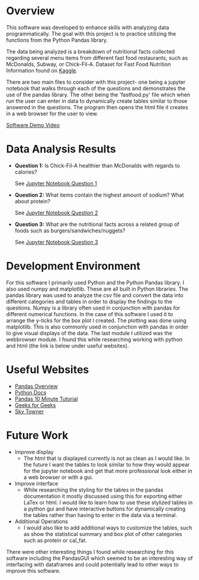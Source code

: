 # Overview

<!-- {Important!  Do not say in this section that this is college assignment.  Talk about what you are trying to accomplish as a software engineer to further your learning.} -->
This software was developed to enhance skills with analyzing data programmatically. The goal with this project is to practice utilizing the functions from the Python Pandas library.

<!-- {Provide a description of the data set that you are analyzing.  Include the link of where you obtained the data.} -->
The data being analyzed is a breakdown of nutritional facts collected regarding several menu items from different fast food restaurants, such as McDonalds, Subway, or Chick-Fil-A.
Dataset for Fast Food Nutrition Information found on [Kaggle](https://www.kaggle.com/datasets/ulrikthygepedersen/fastfood-nutrition?resource=download).

<!-- {Describe your purpose for writing this software to analyze the data.} -->
There are two main files to consider with this project- one being a jupyter notebook that walks through each of the questions and demonstrates the use of the pandas library. The other being the 'fastfood.py' file which when run the user can enter in data to dynamically create tables similar to those answered in the questions. The program then opens the html file it creates in a web browser for the user to view.

<!-- {Provide a link to your YouTube demonstration.  It should be a 4-5 minute demo of the data set, the questions and answers, the code running and a walkthrough of the code.} -->

[Software Demo Video](https://youtu.be/Xt28WWmZQqQ)

# Data Analysis Results

<!-- {List the questions and the answers you found by doing this analysis.} -->
* **Question 1:** Is Chick-Fil-A healthier than McDonalds with regards to calories? 

    See [Jupyter Notebook Question 1](summary.ipynb)

* **Question 2:** What items contain the highest amount of sodium? What about protein?

    See [Jupyter Notebook Question 2](summary.ipynb)

* **Question 3:** What are the nutritional facts across a related group of foods such as burgers/sandwiches/nuggets?

    See [Jupyter Notebook Question 3](summary.ipynb)

# Development Environment

<!-- {Describe the tools that you used to develop the software}
{Describe the programming language that you used and any libraries.} -->
For this software I primarily used Python and the Python Pandas library. I also used numpy and matplotlib. These are all built in Python libraries. The pandas library was used to analyze the csv file and convert the data into different categories and tables in order to display the findings to the questions. Numpy is a library often used in conjunction with pandas for different numerical functions. In the case of this software I used it to arrange the y-ticks for the box plot I created. The plotting was done using matplotlib. This is also commonly used in conjunction with pandas in order to give visual displays of the data. The last module I utilized was the webbrowser module. I found this while researching working with python and html (the link is below under useful websites).


# Useful Websites

<!-- {Make a list of websites that you found helpful in this project} -->
* [Pandas Overview](https://pandas.pydata.org/docs/getting_started/overview.html)
* [Python Docs](https://docs.python.org/3/library/csv.html)
* [Pandas 10 Minute Tutorial](https://pandas.pydata.org/docs/user_guide/10min.html#min)
* [Geeks for Geeks](https://www.geeksforgeeks.org/creating-and-viewing-html-files-with-python/)
* [Sky Towner](https://www.skytowner.com/explore/getting_index_of_series_where_value_is_true)

# Future Work

<!-- {Make a list of things that you need to fix, improve, and add in the future.} -->
* Improve display
    * The html that is displayed currently is not as clean as I would like. In the future I want the tables to look similar to how they would appear for the jupyter notebook and get that more professional look either in a web browser or with a gui.
* Improve interface
    * While researching the styling for the tables in the pandas documentation it mostly discussed using this for exporting either LaTex or html. I would like to learn how to use these stylized tables in a python gui and have interactive buttons for dynamically creating the tables rather than having to enter in the data via a terminal.
* Additional Operations
    * I would also like to add additional ways to customize the tables, such as show the statistical summary and box plot of other categories such as protein or cal_fat.

There were other interesting things I found while researching for this software including the PandasGUI which seemed to be an interesting way of interfacing with dataframes and could potentially lead to other ways to improve this software.